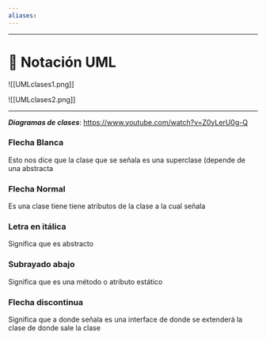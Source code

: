 ```yaml
---
aliases:
---
```

---
# 📌 Notación UML

![[UMLclases1.png]]

![[UMLclases2.png]]

---
***Diagramas de clases***: https://www.youtube.com/watch?v=Z0yLerU0g-Q

### Flecha Blanca
Esto nos dice que la clase que se señala es una superclase (depende de una abstracta

### Flecha Normal
Es una clase tiene tiene atributos de la clase a la cual señala

### Letra en itálica 
Significa que es abstracto

### Subrayado abajo
Significa que es una método o atributo estático

### Flecha discontinua 
Significa que a donde señala es una interface de donde se extenderá la clase de donde sale la clase